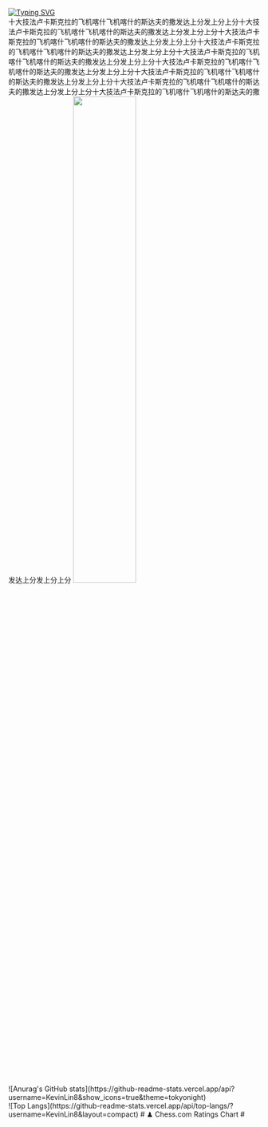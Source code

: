 <a href="https://git.io/typing-svg"><img src="https://readme-typing-svg.demolab.com?font=Fira+Code&weight=500&pause=1000&color=FF0000&center=true+%E7%9C%9F%E7%9A%84%E7%9C%9F%E7%9A%84&vCenter=true+%E7%9C%9F%E7%9A%84%E7%9C%9F%E7%9A%84&repeat=true+%E7%9C%9F%E7%9A%84%E7%9C%9F%E7%9A%84&random=false+%E9%94%99%E8%AF%AF%E7%9A%84%E9%94%99%E8%AF%AF%E7%9A%84&width=435&lines=Hi+%E6%88%91%E6%98%AF%E7%A8%8B%E5%BA%8F%E7%8C%BFLinXiao;Thank+you+Javascript" alt="Typing SVG" /></a>
<br>
十大技法卢卡斯克拉的飞机喀什飞机喀什的斯达夫的撒发达上分发上分上分十大技法卢卡斯克拉的飞机喀什飞机喀什的斯达夫的撒发达上分发上分上分十大技法卢卡斯克拉的飞机喀什飞机喀什的斯达夫的撒发达上分发上分上分十大技法卢卡斯克拉的飞机喀什飞机喀什的斯达夫的撒发达上分发上分上分十大技法卢卡斯克拉的飞机喀什飞机喀什的斯达夫的撒发达上分发上分上分十大技法卢卡斯克拉的飞机喀什飞机喀什的斯达夫的撒发达上分发上分上分十大技法卢卡斯克拉的飞机喀什飞机喀什的斯达夫的撒发达上分发上分上分十大技法卢卡斯克拉的飞机喀什飞机喀什的斯达夫的撒发达上分发上分上分十大技法卢卡斯克拉的飞机喀什飞机喀什的斯达夫的撒发达上分发上分上分
<img src="https://camo.githubusercontent.com/992babdffd8c74a1502de375fbdf7e4d54773242/68747470733a2f2f6d656469612e67697068792e636f6d2f6d656469612f53576f536b4e36447854737a71494b4571762f67697068792e676966"     
width="50%" height="auto" alt="">

<br>
![Anurag's GitHub stats](https://github-readme-stats.vercel.app/api?username=KevinLin8&show_icons=true&theme=tokyonight)
<br>
![Top Langs](https://github-readme-stats.vercel.app/api/top-langs/?username=KevinLin8&layout=compact)
# ♟︎ Chess.com Ratings Chart #


<!--
**KevinLin8/KevinLin8** is a ✨ _special_ ✨ repository because its `README.md` (this file) appears on your GitHub profile.

Here are some ideas to get you started:

- 🔭 I’m currently working on ...
- 🌱 I’m currently learning ...
- 👯 I’m looking to collaborate on ...
- 🤔 I’m looking for help with ...
- 💬 Ask me about ...
- 📫 How to reach me: ...
- 😄 Pronouns: ...
- ⚡ Fun fact: ...
-->
